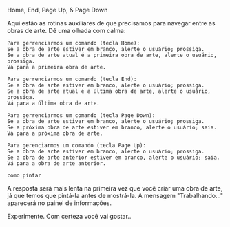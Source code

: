 ﻿Home, End, Page Up, & Page Down

Aqui estão as rotinas auxiliares de que precisamos para navegar entre as obras de arte. Dê uma olhada com calma:

```
Para gerrenciarmos um comando (tecla Home):
Se a obra de arte estiver em branco, alerte o usuário; prossiga.
Se a obra de arte atual é a primeira obra de arte, alerte o usuário, prossiga.
Vá para a primeira obra de arte.
```
```
Para gerrenciarmos um comando (tecla End):
Se a obra de arte estiver em branco, alerte o usuário; prossiga.
Se a obra de arte atual é a última obra de arte, alerte o usuário, prossiga.
Vá para a última obra de arte.
```
```
Para gerrenciarmos um comando (tecla Page Down):
Se a obra de arte estiver em branco, alerte o usuário; prossiga.
Se a próxima obra de arte estiver em branco, alerte o usuário; saia.
Vá para a próxima obra de arte.
```
```
Para gerenciarmos um comando (tecla Page Up):
Se a obra de arte estiver em branco, alerte o usuário; prossiga.
Se a obra de arte anterior estiver em branco, alerte o usuário; saia.
Vá para a obra de arte anterior.
```
```
como pintar
```

A resposta será mais lenta na primeira vez que você criar uma obra de arte, já que temos que pintá-la antes de mostrá-la. A mensagem "Trabalhando..." aparecerá no painel de informações.

Experimente. Com certeza você vai gostar..

